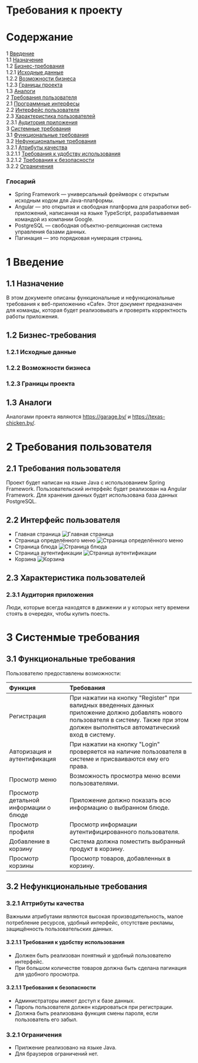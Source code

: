 # Требования к проекту

# Содержание
 
1 [Введение](#intro) <br>
1.1 [Назначение](#appointment) <br>
1.2 [Бизнес-требования](#business-requirments) <br>
1.2.1 [Исходные данные](#initial_data)  
1.2.2 [Возможности бизнеса](#business_opportunities)  
1.2.3 [Границы проекта](#project_boundary)  
1.3 [Аналоги](#analogs) <br>
2 [Требования пользователя](#user_requirements) <br>
2.1 [Программные интерфесы](#program_interfaces) <br>
2.2 [Интерфейс пользователя](#user_interface) <br>
2.3 [Характеристика пользователей](#charact_users) <br>
2.3.1 [Аудитория приложения](#audit_app) <br>
3 [Системные требования](#system_requirements) <br>
3.1 [Функциональные требования](#functional_requirements) <br>
3.2 [Нефункциональные требования](#nofunctional_requirements) <br>
3.2.1 [Атрибуты качества](#attr_quality) <br>
3.2.1.1 [Требования к удобству использования](#requir_convenience_usages) <br>
3.2.1.2 [Требования к безопасности](#requir_security) <br>
3.2.2 [Ограничения](#restrictions)


### Глосарий
* Spring Framework — универсальный фреймворк с открытым исходным кодом для Java-платформы.
* Angular — это открытая и свободная платформа для разработки веб-приложений, написанная на языке TypeScript, разрабатываемая командой из компании Google.
* PostgreSQL — свободная объектно-реляционная система управления базами данных.
* Пагинация — это порядковая нумерация страниц.

<a name="intro"/>

# 1 Введение 

<a name="appointment"/>

## 1.1 Назначение
В этом документе описаны функциональные и нефункциональные требования к веб-приложению «Cafe». Этот документ предназначен для команды, которая будет реализовывать и проверять корректность работы приложения.

<a name="business-requirments"/>

## 1.2 Бизнес-требования

<a name="initial_data"/>

### 1.2.1 Исходные данные

<a name="business_opportunities"/>

### 1.2.2 Возможности бизнеса

<a name="project_boundary"/>
 
### 1.2.3 Границы проекта

<a name="analogs"/>

## 1.3 Аналоги
Аналогами проекта являются https://garage.by/ и https://texas-chicken.by/.

<a name="user_requirements"/>

# 2  Требования пользователя

<a name="program_interfaces"/>

## 2.1  Требования пользователя
Проект будет написан на языке Java с использованием Spring Framework. Пользовательский интерфейс будет реализован на Angular Framework. Для хранения данных будет использована база данных PostgreSQL.

<a name="user_interface"/>

## 2.2 Интерфейс пользователя   
* Главная страница
![Главная страница](../Mockups/mockup_mainPage.PNG)
* Страница определённого меню
![Страница определённого меню](../Mockups/mockup_breakfast.PNG) 
* Страница блюда
![Страница блюда](../Mockups/mockup_dishPage.PNG)
* Страница аутентификации
![Страница аутентификации](../Mockups/mockup_login.PNG)
* Корзина
![Корзина](../Mockups/mockup_trash.PNG)

<a name="charact_users"/>

## 2.3 Характеристика пользователей

<a name="audit_app"/>

### 2.3.1 Аудитория приложения
Люди, которые всегда находятся в движении и у которых нету времени стоять в очередях, чтобы купить поесть.

<a name="system_requirements"/>

# 3 Систенмые требования

<a name="functional_requirements"/>

## 3.1 Функциональные требования
Пользователю предоставлены возможности:

| Функция | Требования | 
|:---|:---|
| Регистрация | 	При нажатии на кнопку "Register" при валидных введенных данных приложение должно добавлять нового пользователя в систему. Также при этом должен выполняться автоматический вход в систему. |
| Авторизация и аутентификация | При нажатии на кнопку "Login" проверяется на наличие пользователя в системе и присваиваются ему его права.|
| Просмотр меню | Возможность просмотра меню всеми пользователями. |
| Просмотр детальной информации о блюде | Приложение должно показать всю информацию о выбранном блюде. |
| Просмотр профиля | Просмотр информации аутентифицированного пользователя. |
| Добавление в корзину | Система должна поместить выбранный продукт в корзину. |
| Просмотр корзины | Просмотр товаров, добавленных в корзину.|

<a name="nofunctional_requirements"/>

## 3.2 Нефункциональные требования

<a name="attr_quality"/>

### 3.2.1 Аттрибуты качества
Важными атрибутами являются высокая производительность, малое потребление ресурсов, удобный интерфейс, отсутствие рекламы, защищённость пользовательских данных.

<a name="requir_convenience_usages"/>

#### 3.2.1.1 Требования к удобству использования
* Должен быть реализован понятный и удобный пользователю интерфейс.
* При большом количестве товаров должна быть сделана пагинация для удобного просмотра.

<a name="requir_security"/>

#### 3.2.1.1 Требования к безопасности
* Администраторы имеют доступ к базе данных.
* Пароль пользователя должен кодироваться при регистрации.
* Должна быть реализована функция смены пароля, если пользователь его забыл.

<a name="restrictions"/>

### 3.2.1 Ограничения
* Прилжение реализовано на языке Java.
* Для браузеров ограничений нет.
